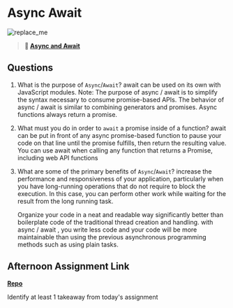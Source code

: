 # Async Await

![replace_me](https://codeworks.blob.core.windows.net/public/assets/img/illustrations/placeholder.svg)

> **📖 [Async and Await](https://codeworksacademy.com/fs-student-guide/resources/wk4/03-Async-Await)**

## Questions

1. What is the purpose of `Async`/`Await`?
   await can be used on its own with JavaScript modules. Note: The purpose of async / await is to simplify the syntax necessary to consume promise-based APIs. The behavior of async / await is similar to combining generators and promises. Async functions always return a promise.

2. What must you do in order to `await` a promise inside of a function?
   await can be put in front of any async promise-based function to pause your code on that line until the promise fulfills, then return the resulting value. You can use await when calling any function that returns a Promise, including web API functions

3. What are some of the primary benefits of `Async`/`Await`?
   increase the performance and responsiveness of your application, particularly when you have long-running operations that do not require to block the execution. In this case, you can perform other work while waiting for the result from the long running task.

   Organize your code in a neat and readable way significantly better than boilerplate code of the traditional thread creation and handling. with async / await , you write less code and your code will be more maintainable than using the previous asynchronous programming methods such as using plain tasks.

## Afternoon Assignment Link

**[Repo](https://github.com/Avillegas419/<ASSIGNMENT_REPO>)**

Identify at least 1 takeaway from today's assignment
